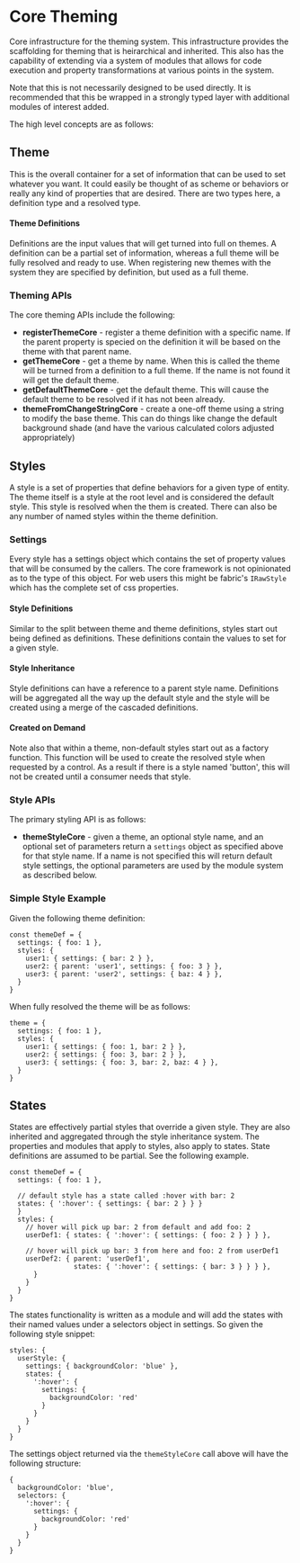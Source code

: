 # Core Theming

Core infrastructure for the theming system.  This infrastructure provides the scaffolding for theming that is heirarchical and inherited.  This also has the capability of extending via a system of modules that allows for code execution and property transformations at various points in the system.

Note that this is not necessarily designed to be used directly.  It is recommended that this be wrapped in a strongly typed layer with additional modules of interest added.

The high level concepts are as follows:

## Theme

This is the overall container for a set of information that can be used to set whatever you want.  It could easily be thought of as scheme or behaviors or really any kind of properties that are desired.  There are two types here, a definition type and a resolved type.

#### Theme Definitions

Definitions are the input values that will get turned into full on themes.  A definition can be a partial set of information, whereas a full theme will be fully resolved and ready to use.  When registering new themes with the system they are specified by definition, but used as a full theme.

### Theming APIs
The core theming APIs include the following:
* __registerThemeCore__ - register a theme definition with a specific name.  If the parent property is specied on the definition it will be based on the theme with that parent name.
* __getThemeCore__ - get a theme by name.  When this is called the theme will be turned from a definition to a full theme.  If the name is not found it will get the default theme.
* __getDefaultThemeCore__ - get the default theme.  This will cause the default theme to be resolved if it has not been already.
* __themeFromChangeStringCore__ - create a one-off theme using a string to modify the base theme.  This can do things like change the default background shade (and have the various calculated colors adjusted appropriately)

## Styles

A style is a set of properties that define behaviors for a given type of entity.  The theme itself is a style at the root level and is considered the default style.  This style is resolved when the them is created.  There can also be any number of named styles within the theme definition.

### Settings

Every style has a settings object which contains the set of property values that will be consumed by the callers.  The core framework is not opinionated as to the type of this object.  For web users this might be fabric's `IRawStyle` which has the complete set of css properties.

#### Style Definitions

Similar to the split between theme and theme definitions, styles start out being defined as definitions.  These definitions contain the values to set for a given style.

#### Style Inheritance
Style definitions can have a reference to a parent style name.  Definitions will be aggregated all the way up the default style and the style will be created using a merge of the cascaded definitions.

#### Created on Demand
Note also that within a theme, non-default styles start out as a factory function.  This function will be used to create the resolved style when requested by a control.  As a result if there is a style named 'button', this will not be created until a consumer needs that style.

### Style APIs

The primary styling API is as follows:
* __themeStyleCore__ - given a theme, an optional style name, and an optional set of parameters return a `settings` object as specified above for that style name.  If a name is not specified this will return default style settings, the optional parameters are used by the module system as described below.

### Simple Style Example
Given the following theme definition:

    const themeDef = {
      settings: { foo: 1 },
      styles: {
        user1: { settings: { bar: 2 } },
        user2: { parent: 'user1', settings: { foo: 3 } },
        user3: { parent: 'user2', settings: { baz: 4 } },
      }
    }

When fully resolved the theme will be as follows:

    theme = {
      settings: { foo: 1 },
      styles: {
        user1: { settings: { foo: 1, bar: 2 } },
        user2: { settings: { foo: 3, bar: 2 } },
        user3: { settings: { foo: 3, bar: 2, baz: 4 } },
      }
    }

## States

States are effectively partial styles that override a given style.  They are also inherited and aggregated through the style inheritance system.  The properties and modules that apply to styles, also apply to states.  State definitions are assumed to be partial.  See the following example.

    const themeDef = {
      settings: { foo: 1 },

      // default style has a state called :hover with bar: 2
      states: { ':hover': { settings: { bar: 2 } } }
      }
      styles: {
        // hover will pick up bar: 2 from default and add foo: 2
        userDef1: { states: { ':hover': { settings: { foo: 2 } } } },

        // hover will pick up bar: 3 from here and foo: 2 from userDef1
        userDef2: { parent: 'userDef1',
                    states: { ':hover': { settings: { bar: 3 } } } },
          }
        }
      }
    }

The states functionality is written as a module and will add the states with their named values under a selectors object in settings.  So given the following style snippet:

    styles: {
      userStyle: { 
        settings: { backgroundColor: 'blue' },
        states: {
          ':hover': { 
            settings: { 
              backgroundColor: 'red' 
            } 
          }
        }
      }
    }

The settings object returned via the `themeStyleCore` call above will have the following structure:

    {
      backgroundColor: 'blue',
      selectors: {
        ':hover': {
          settings: {
            backgroundColor: 'red'
          }
        }
      }
    }
